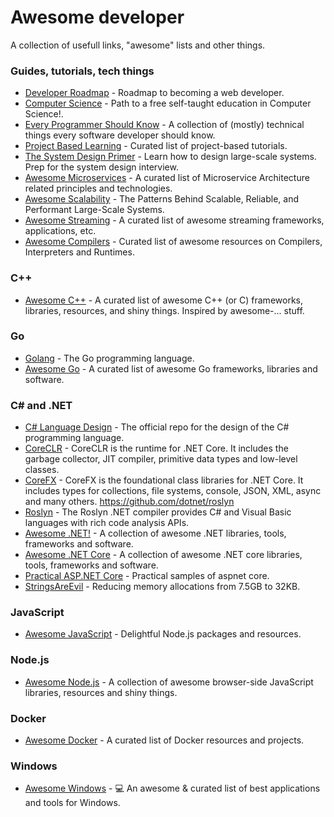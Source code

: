 # Awesome developer
A collection of usefull links, "awesome" lists and other things.

### Guides, tutorials, tech things
- [Developer Roadmap](https://github.com/kamranahmedse/developer-roadmap) - Roadmap to becoming a web developer.
- [Computer Science](https://github.com/ossu/computer-science) - Path to a free self-taught education in Computer Science!.
- [Every Programmer Should Know](https://github.com/mtdvio/every-programmer-should-know) - A collection of (mostly) technical things every software developer should know.
- [Project Based Learning](https://github.com/tuvtran/project-based-learning) - Curated list of project-based tutorials.
- [The System Design Primer](https://github.com/donnemartin/system-design-primer) - Learn how to design large-scale systems. Prep for the system design interview.
- [Awesome Microservices](https://github.com/mfornos/awesome-microservices) - A curated list of Microservice Architecture related principles and technologies.
- [Awesome Scalability](https://github.com/binhnguyennus/awesome-scalability) - The Patterns Behind Scalable, Reliable, and Performant Large-Scale Systems.
- [Awesome Streaming](https://github.com/manuzhang/awesome-streaming) - A curated list of awesome streaming frameworks, applications, etc.
- [Awesome Compilers](https://github.com/aalhour/awesome-compilers) - Curated list of awesome resources on Compilers, Interpreters and Runtimes.

### C++
- [Awesome C++](https://github.com/fffaraz/awesome-cpp) - A curated list of awesome C++ (or C) frameworks, libraries, resources, and shiny things. Inspired by awesome-... stuff. 

### Go
- [Golang](https://github.com/golang/go) - The Go programming language.
- [Awesome Go](https://github.com/avelino/awesome-go) - A curated list of awesome Go frameworks, libraries and software.

### C# and .NET
- [C# Language Design](https://github.com/dotnet/csharplang) - The official repo for the design of the C# programming language.
- [CoreCLR](https://github.com/dotnet/coreclr) - CoreCLR is the runtime for .NET Core. It includes the garbage collector, JIT compiler, primitive data types and low-level classes.
- [CoreFX](https://github.com/dotnet/corefx) - CoreFX is the foundational class libraries for .NET Core. It includes types for collections, file systems, console, JSON, XML, async and many others.
https://github.com/dotnet/roslyn
- [Roslyn](https://github.com/dotnet/roslyn) - The Roslyn .NET compiler provides C# and Visual Basic languages with rich code analysis APIs.
- [Awesome .NET!](https://github.com/quozd/awesome-dotnet) - A collection of awesome .NET libraries, tools, frameworks and software.
- [Awesome .NET Core](https://github.com/thangchung/awesome-dotnet-core) - A collection of awesome .NET core libraries, tools, frameworks and software.
 - [Practical ASP.NET Core](https://github.com/dodyg/practical-aspnetcore) - Practical samples of aspnet core.
 - [StringsAreEvil](https://github.com/indy-singh/StringsAreEvil) - Reducing memory allocations from 7.5GB to 32KB.

 ### JavaScript
 - [Awesome JavaScript](https://github.com/sorrycc/awesome-javascript) - Delightful Node.js packages and resources.

 ### Node.js
 - [Awesome Node.js](https://github.com/sindresorhus/awesome-nodejs) - A collection of awesome browser-side JavaScript libraries, resources and shiny things.

 ### Docker
- [Awesome Docker](https://github.com/veggiemonk/awesome-docker) - A curated list of Docker resources and projects.

 ### Windows
 - [Awesome Windows](https://github.com/alg0re/Awesome) - :computer:  An awesome & curated list of best applications and tools for Windows.


